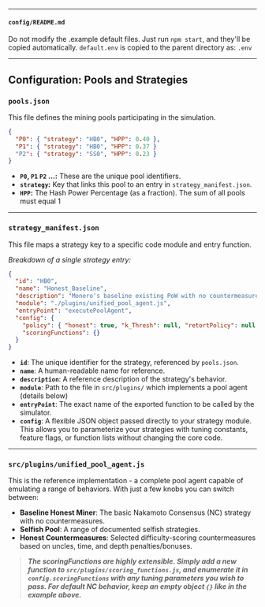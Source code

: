 
---

#### `config/README.md`

Do not modify the .example default files. Just run `npm start`, and they'll be copied automatically.
`default.env` is copied to the parent directory as: `.env`

---

## Configuration: Pools and Strategies

### `pools.json`
This file defines the mining pools participating in the simulation.

```json
{
  "P0": { "strategy": "HB0", "HPP": 0.40 },
  "P1": { "strategy": "HB0", "HPP": 0.37 }
  "P2": { "strategy": "SS0", "HPP": 0.23 }
}
```

*   **`P0`, `P1` `P2` ...:**  These are the unique pool identifiers.
*   **`strategy`:**  Key that links this pool to an entry in `strategy_manifest.json`.
*   **`HPP`:**  The Hash Power Percentage (as a fraction). The sum of all pools must equal 1

---

### `strategy_manifest.json`
This file maps a strategy key to a specific code module and entry function.

*Breakdown of a single strategy entry:*
```json
{
  "id": "HB0",
  "name": "Honest_Baseline",
  "description": "Monero's baseline existing PoW with no countermeasures.",
  "module": "./plugins/unified_pool_agent.js",
  "entryPoint": "executePoolAgent",
  "config": {
    "policy": { "honest": true, "k_Thresh": null, "retortPolicy": null },
    "scoringFunctions": {}
  }
}
```

*   **`id`**: The unique identifier for the strategy, referenced by `pools.json`.
*   **`name`**: A human-readable name for reference.
*   **`description`**: A reference description of the strategy's behavior.
*   **`module`**: Path to the file in `src/plugins/` which implements a pool agent (details below)
*   **`entryPoint`**: The exact name of the exported function to be called by the simulator.
*   **`config`**: A flexible JSON object passed directly to your strategy module. This allows you to parameterize your strategies with tuning constants, feature flags, or function lists without changing the core code.

---

### `src/plugins/unified_pool_agent.js`

This is the reference implementation - a complete pool agent capable of emulating a range of behaviors. With just a few knobs you can switch between:
*   **Baseline Honest Miner**: The basic Nakamoto Consensus (NC) strategy with no countermeasures.
*   **Selfish Pool**: A range of documented selfish strategies.
*   **Honest Countermeasures**: Selected difficulty-scoring countermeasures based on uncles, time, and depth penalties/bonuses.

> ***The scoringFunctions are highly extensible. Simply add a new function to `src/plugins/scoring_functions.js`, and enumerate it in `config.scoringFunctions` with any tuning parameters you wish to pass.
> For default NC behavior, keep an empty object `{}` like in the example above.***
